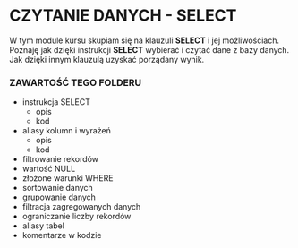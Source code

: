 # CZYTANIE DANYCH - SELECT

W tym module kursu skupiam się na klauzuli **SELECT** i jej możliwościach.  
Poznaję jak dzięki instrukcji **SELECT** wybierać i czytać dane z bazy danych.  
Jak dzięki innym klauzulą uzyskać porządany wynik.  

### ZAWARTOŚĆ TEGO FOLDERU

- instrukcja SELECT
    - opis
    - kod
- aliasy kolumn i wyrażeń
    - opis
    - kod
- filtrowanie rekordów
- wartość NULL
- złożone warunki WHERE
- sortowanie danych
- grupowanie danych
- filtracja zagregowanych danych
- ograniczanie liczby rekordów
- aliasy tabel
- komentarze w kodzie